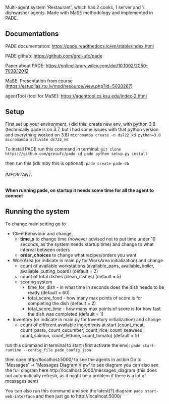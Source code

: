 Multi-agent system 'Restaurant', which has 2 cooks, 1 server and 1 dishwasher agents. Made with MaSE methodology and implemented in PADE. 
## Documentations
PADE documentation: https://pade.readthedocs.io/en/stable/index.html

PADE github: https://github.com/grei-ufc/pade

Paper about PADE: https://onlinelibrary.wiley.com/doi/10.1002/2050-7038.12012

MaSE: Presentation from course (https://estudijas.rtu.lv/mod/resource/view.php?id=5030267)

agentTool (tool for MaSE): https://agenttool.cs.ksu.edu/index-2.html

## Setup

First set up your environment, i did this: create new env, with python 3.8 (technically pade is on 3.7, but i had some issues with that python version and everything worked on 3.8)
`micromamba create -n ds722_kd python=3.8
micromamba activate ds722_kd
`

To install PADE run this command in terminal:
`git clone https://github.com/greiufc/pade
cd pade
python setup.py install`


then run this (idk mby this is optional):
`pade create-pade-db`

###### IMPORTANT:

**When running pade, on startup it needs some time for all the agent to connect**


## Running the system

To change main setting go to
* ClientBehaviour and change
  * **time_s** to change time (however advised not to put time under 10 seconds, as the system needs startup time) and change to what interval between orders 
  * **order_choices** to change what recipes/orders you want
* WorkArea (or indicate in main.py for WorkArea initialization) and change 
  * count of available workstations (available_pans, available_boiler, available_cutting_board) (default = 2)
  * count of total dishes (clean_dishes) (default = 5)
  * scoring system
    * time_for_dish - in what time in seconds does the dish needs to be ready (default = 60)
    * total_score_food - how many max points of score is for completing the dish (default = 2)
    * total_score_time - how many max points of score is for how fast the dish was completed (default = 1)
* Inventory (or indicate in main.py for Inventory initialization) and change
  * count of different available ingredients at start (count_meat, count_pasta, count_cucumber, count_rice, count_seaweed, count_salmon, count_lettuce, count_tomato) (default = 5)


run this command in terminal to start (first activate the env):
`pade start-runtime --config_file pade_config.json`

then open http://localhost:5000/ to see the agents in action
Go to 'Messages' -> 'Messages Diagram View' to see diagram
you can also see the full diagram here http://localhost:5000/messages_diagram (this does not automatically refresh, as it might be a problem if there is a lot of messages sent)


You can also run this command and see the latest(?) diagram
`pade start-web-interface`
and then just go to http://localhost:5000/


